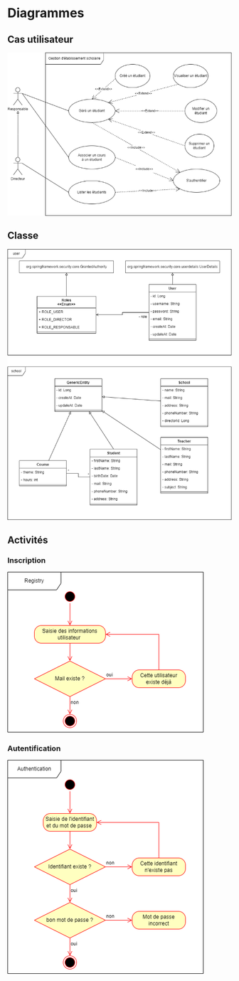 # Diagrammes

## Cas utilisateur

![Ce diagramme n'existe pas ou a été renomer ou supprimer](./SchoolDiagram-User%20case%20diagram.drawio.png)

## Classe

![Ce diagramme n'existe pas ou a été renomer ou supprimer](./SchoolDiagram-Class%20diagram.drawio.png)

## Activités

### Inscription

![Ce diagramme n'existe pas ou a été renomer ou supprimer](./SchoolDiagram-Activity%20diagram-Registry.drawio.png)

### Autentification

![Ce diagramme n'existe pas ou a été renomer ou supprimer](./SchoolDiagram-Activity%20diagram-Authentication.drawio.png)
